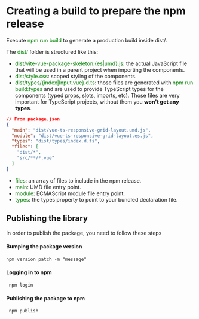 # Creating a build to prepare the npm release
Execute <span style="color: green">npm run build</span> to generate a production build inside dist/.

The <span style="color: green">dist/</span> folder is structured like this:

* <span style="color: green">dist/vite-vue-package-skeleton.{es|umd}.js</span>: the actual JavaScript file that will be used in a parent project when importing the components.
* <span style="color: green">dist/style.css</span>: scoped styling of the components.
* <span style="color: green">dist/types/{index|Input.vue}.d.ts</span>: those files are generated with <span style="color: green">npm run build:types</span> and are used to provide TypeScript types for the components (typed props, slots, imports, etc). Those files are very important for TypeScript projects, without them you <span style="font-weight: 800">won't get any types</span>.

```json
// From package.json
{
  "main": "dist/vue-ts-responsive-grid-layout.umd.js",
  "module": "dist/vue-ts-responsive-grid-layout.es.js",
  "types": "dist/types/index.d.ts",
  "files": [
    "dist/*",
    "src/**/*.vue"
  ]
}
```

* <span style="color: green">files</span>: an array of files to include in the npm release.
* <span style="color: green">main</span>: UMD file entry point.
* <span style="color: green">module</span>: ECMAScript module file entry point.
* <span style="color: green">types</span>: the types property to point to your bundled declaration file.


## Publishing the library
In order to publish the package, you need to follow these steps
#### Bumping the package version
```
npm version patch -m "message"
```
#### Logging in to npm
```
 npm login
```
#### Publishing the package to npm
```
 npm publish
```
